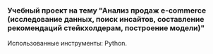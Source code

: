 ### Учебный проект на тему "Анализ продаж e-commerce (исследование данных, поиск инсайтов, составление рекомендаций стейкхолдерам, построение модели)"

Использованные инструменты: Python.
